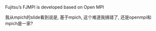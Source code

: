 Fujitsu’s FJMPI is developed based on Open MPI

我从mpich的slide看到说是, 基于mpich, 这个难道我搞错了, 还是openmpi和mpich是一家?
